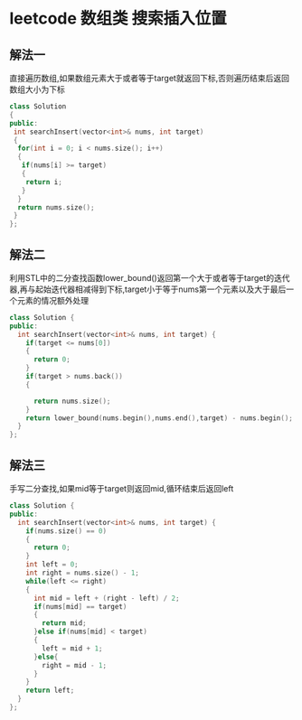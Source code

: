 # leetcode 数组类 搜索插入位置

## 解法一

直接遍历数组,如果数组元素大于或者等于target就返回下标,否则遍历结束后返回数组大小为下标

```c++
class Solution
{
public:
 int searchInsert(vector<int>& nums, int target)
 {
  for(int i = 0; i < nums.size(); i++)
  {
   if(nums[i] >= target)
   {
    return i;
   }
  }
  return nums.size();
 }
};
```

## 解法二

利用STL中的二分查找函数lower_bound()返回第一个大于或者等于target的迭代器,再与起始迭代器相减得到下标,target小于等于nums第一个元素以及大于最后一个元素的情况额外处理

```c++
class Solution {
public:
  int searchInsert(vector<int>& nums, int target) {
    if(target <= nums[0])
    {
      return 0;
    }
    if(target > nums.back())
    {

      return nums.size();
    }
    return lower_bound(nums.begin(),nums.end(),target) - nums.begin();
  }
};
```

## 解法三

手写二分查找,如果mid等于target则返回mid,循环结束后返回left

```c++
class Solution {
public:
  int searchInsert(vector<int>& nums, int target) {
    if(nums.size() == 0)
    {
      return 0;
    }
    int left = 0;
    int right = nums.size() - 1;
    while(left <= right)
    {
      int mid = left + (right - left) / 2;
      if(nums[mid] == target)
      {
        return mid;
      }else if(nums[mid] < target)
      {
        left = mid + 1;
      }else{
        right = mid - 1;
      }
    }
    return left;
  }
};
```
